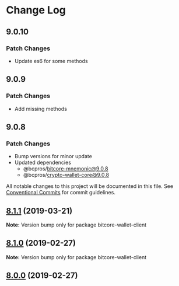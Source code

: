 # Change Log

## 9.0.10

### Patch Changes

- Update es6 for some methods

## 9.0.9

### Patch Changes

- Add missing methods

## 9.0.8

### Patch Changes

- Bump versions for minor update
- Updated dependencies
  - @bcpros/bitcore-mnemonic@9.0.8
  - @bcpros/crypto-wallet-core@9.0.8

All notable changes to this project will be documented in this file.
See [Conventional Commits](https://conventionalcommits.org) for commit guidelines.

## [8.1.1](https://github.com/bitpay/bitcore-wallet-client/compare/v8.1.0...v8.1.1) (2019-03-21)

**Note:** Version bump only for package bitcore-wallet-client

## [8.1.0](https://github.com/bitpay/bitcore-wallet-client/compare/v5.0.0-beta.44...v8.1.0) (2019-02-27)

**Note:** Version bump only for package bitcore-wallet-client

## [8.0.0](https://github.com/bitpay/bitcore-wallet-client/compare/v5.0.0-beta.44...v8.0.0) (2019-02-27)
